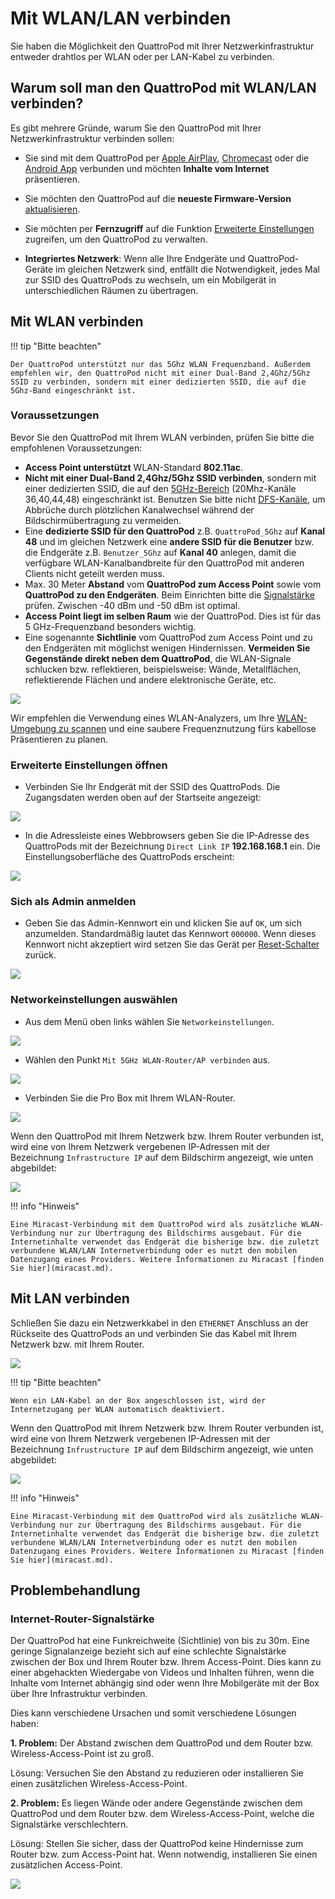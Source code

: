 # Mit WLAN/LAN verbinden

Sie haben die Möglichkeit den QuattroPod mit Ihrer Netzwerkinfrastruktur entweder drahtlos per WLAN oder per LAN-Kabel zu verbinden.

## Warum soll man den QuattroPod mit WLAN/LAN verbinden?

Es gibt mehrere Gründe, warum Sie den QuattroPod mit Ihrer Netzwerkinfrastruktur verbinden sollen:

* Sie sind mit dem QuattroPod per [Apple AirPlay](airplay.md), [Chromecast](googlecast.md) oder die [Android App](quickstart.md#b-die-quattropod-app-unter-android) verbunden und möchten **Inhalte vom Internet** präsentieren.

* Sie möchten den QuattroPod auf die **neueste Firmware-Version** [aktualisieren](firmware-upgrade.md).

* Sie möchten per **Fernzugriff** auf die Funktion [Erweiterte Einstellungen](adv.settings.md) zugreifen, um den QuattroPod zu verwalten.
  
* **Integriertes Netzwerk**: Wenn alle Ihre Endgeräte und QuattroPod-Geräte im gleichen Netzwerk sind, entfällt die Notwendigkeit, jedes Mal zur SSID des QuattroPods zu wechseln, um ein Mobilgerät in unterschiedlichen Räumen zu übertragen.

## Mit WLAN verbinden

!!! tip "Bitte beachten"
    
	Der QuattroPod unterstützt nur das 5Ghz WLAN Frequenzband. Außerdem empfehlen wir, den QuattroPod nicht mit einer Dual-Band 2,4Ghz/5Ghz SSID zu verbinden, sondern mit einer dedizierten SSID, die auf die 5Ghz-Band eingeschränkt ist.

### Voraussetzungen

Bevor Sie den QuattroPod mit Ihrem WLAN verbinden, prüfen Sie bitte die empfohlenen Voraussetzungen:

* **Access Point unterstützt** WLAN-Standard **802.11ac**.
* **Nicht mit einer Dual-Band 2,4Ghz/5Ghz SSID verbinden**, sondern mit einer dedizierten SSID, die auf den [5GHz-Bereich](https://en.wikipedia.org/wiki/List_of_WLAN_channels#5_GHz_(802.11a/h/j/n/ac/ax)) (20Mhz-Kanäle 36,40,44,48) eingeschränkt ist. Benutzen Sie bitte nicht [DFS-Kanäle](https://en.wikipedia.org/wiki/Dynamic_frequency_selection), um Abbrüche durch plötzlichen Kanalwechsel während der Bildschirmübertragung zu vermeiden.
* Eine **dedizierte SSID für den QuattroPod** z.B. `QuattroPod_5Ghz` auf **Kanal 48** und im gleichen Netzwerk eine **andere SSID für die Benutzer** bzw. die Endgeräte z.B. `Benutzer_5Ghz` auf **Kanal 40** anlegen, damit die verfügbare WLAN-Kanalbandbreite für den QuattroPod mit anderen Clients nicht geteilt werden muss. 
* Max. 30 Meter **Abstand** vom **QuattroPod zum Access Point** sowie vom **QuattroPod zu den Endgeräten**. Beim Einrichten bitte die [Signalstärke](wifi.environment.md) prüfen. Zwischen -40 dBm und -50 dBm ist optimal.
* **Access Point liegt im selben Raum** wie der QuattroPod. Dies ist für das 5 GHz-Frequenzband besonders wichtig.
* Eine sogenannte **Sichtlinie** vom QuattroPod zum Access Point und zu den Endgeräten mit möglichst wenigen Hindernissen. **Vermeiden Sie Gegenstände direkt neben dem QuattroPod**, die WLAN-Signale schlucken bzw. reflektieren, beispielsweise: Wände, Metallflächen, reflektierende Flächen und andere elektronische Geräte, etc.

![](/assets/img/setup.wifi.box.png)

Wir empfehlen die Verwendung eines WLAN-Analyzers, um Ihre  [WLAN-Umgebung zu scannen](wifi.environment.md) und eine saubere Frequenznutzung fürs kabellose Präsentieren zu planen.

### Erweiterte Einstellungen öffnen

* Verbinden Sie Ihr Endgerät mit der SSID des QuattroPods. Die Zugangsdaten werden oben auf der Startseite angezeigt:

![](/assets/img/quattropod.ssid.direct.connect.png)

* In die Adressleiste eines Webbrowsers geben Sie die IP-Adresse des QuattroPods mit der Bezeichnung `Direct Link IP` **192.168.168.1** ein. Die Einstellungsoberfläche des QuattroPods erscheint:

![](/assets/img/quattropod_directIP.connect.png)

### Sich als Admin anmelden

* Geben Sie das Admin-Kennwort ein und klicken Sie auf `OK`, um sich anzumelden. Standardmäßig lautet das Kennwort `000000`. Wenn dieses Kennwort nicht akzeptiert wird setzen Sie das Gerät per [Reset-Schalter](reset.md#hardreset) zurück.

![](/assets/img/QuattroPod-Login.png)

### Networkeinstellungen auswählen

* Aus dem Menü oben links wählen Sie `Networkeinstellungen`.

![](/assets/img/quattropod.select.network.png)

* Wählen den Punkt `Mit 5GHz WLAN-Router/AP verbinden` aus.

![](/assets/img/quattropod.select.connect5ghz.png)

* Verbinden Sie die Pro Box mit Ihrem WLAN-Router.

![](/assets/img/Wifi_Internet.png)

Wenn den QuattroPod mit Ihrem Netzwerk bzw. Ihrem Router verbunden ist, wird eine von Ihrem Netzwerk vergebenen IP-Adressen mit der Bezeichnung `Infrastructure IP` auf dem Bildschirm angezeigt, wie unten abgebildet:

![](/assets/img/ProDongleII_connected_to_router.png)

!!! info "Hinweis"

    Eine Miracast-Verbindung mit dem QuattroPod wird als zusätzliche WLAN-Verbindung nur zur Übertragung des Bildschirms ausgebaut. Für die Internetinhalte verwendet das Endgerät die bisherige bzw. die zuletzt verbundene WLAN/LAN Internetverbindung oder es nutzt den mobilen Datenzugang eines Providers. Weitere Informationen zu Miracast [finden Sie hier](miracast.md).

## Mit LAN verbinden

Schließen Sie dazu ein Netzwerkkabel in den `ETHERNET` Anschluss an der Rückseite des QuattroPods an und verbinden Sie das Kabel mit Ihrem Netzwerk bzw. mit Ihrem Router.

![](/assets/img/QuattroPod_ports.png)

!!! tip "Bitte beachten"
    
	Wenn ein LAN-Kabel an der Box angeschlossen ist, wird der Internetzugang per WLAN automatisch deaktiviert.

Wenn den QuattroPod mit Ihrem Netzwerk bzw. Ihrem Router verbunden ist, wird eine von Ihrem Netzwerk vergebenen IP-Adressen mit der Bezeichnung `Infrustructure IP` auf dem Bildschirm angezeigt, wie unten abgebildet:

![](/assets/img/QuattroPod_IP.png)

!!! info "Hinweis"

    Eine Miracast-Verbindung mit dem QuattroPod wird als zusätzliche WLAN-Verbindung nur zur Übertragung des Bildschirms ausgebaut. Für die Internetinhalte verwendet das Endgerät die bisherige bzw. die zuletzt verbundene WLAN/LAN Internetverbindung oder es nutzt den mobilen Datenzugang eines Providers. Weitere Informationen zu Miracast [finden Sie hier](miracast.md).
	
## Problembehandlung

### Internet-Router-Signalstärke

Der QuattroPod hat eine Funkreichweite (Sichtlinie) von bis zu 30m. Eine geringe Signalanzeige bezieht sich auf eine schlechte Signalstärke zwischen der Box und Ihrem Router bzw. Ihrem Access-Point. Dies kann zu einer abgehackten Wiedergabe von Videos und Inhalten führen, wenn die Inhalte vom Internet abhängig sind oder wenn Ihre Mobilgeräte mit der Box über Ihre Infrastruktur verbinden.

Dies kann verschiedene Ursachen und somit verschiedene Lösungen haben:

**1. Problem:** Der Abstand zwischen dem QuattroPod und dem Router bzw. Wireless-Access-Point ist zu groß.

Lösung: Versuchen Sie den Abstand zu reduzieren oder installieren Sie einen zusätzlichen Wireless-Access-Point.

**2. Problem:** Es liegen Wände oder andere Gegenstände zwischen dem QuattroPod und dem Router bzw. dem Wireless-Access-Point, welche die Signalstärke verschlechtern.

Lösung: Stellen Sie sicher, dass der QuattroPod keine Hindernisse zum Router bzw. zum Access-Point hat. Wenn notwendig, installieren Sie einen zusätzlichen Access-Point.

![](/assets/img/QP.Internet.Signal.png)